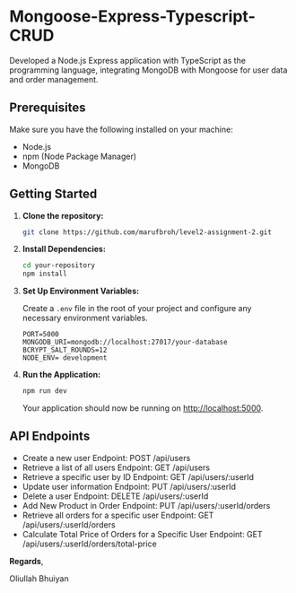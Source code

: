 # Mongoose-Express-Typescript-CRUD

Developed a Node.js Express application with TypeScript as the programming language, integrating MongoDB with Mongoose for user data and order management.

## Prerequisites

Make sure you have the following installed on your machine:

- Node.js
- npm (Node Package Manager)
- MongoDB

## Getting Started

1. **Clone the repository:**

   ```bash
   git clone https://github.com/marufbroh/level2-assignment-2.git
   ```

2. **Install Dependencies:**

   ```bash
   cd your-repository
   npm install
   ```

3. **Set Up Environment Variables:**

   Create a `.env` file in the root of your project and configure any necessary environment variables.

   ```env
   PORT=5000
   MONGODB_URI=mongodb://localhost:27017/your-database
   BCRYPT_SALT_ROUNDS=12
   NODE_ENV= development
   ```

4. **Run the Application:**

   ```bash
   npm run dev
   ```

   Your application should now be running on [http://localhost:5000](http://localhost:5000).

## API Endpoints

- Create a new user Endpoint: POST /api/users
- Retrieve a list of all users Endpoint: GET /api/users
- Retrieve a specific user by ID Endpoint: GET /api/users/:userId
- Update user information Endpoint: PUT /api/users/:userId
- Delete a user Endpoint: DELETE /api/users/:userId
- Add New Product in Order Endpoint: PUT /api/users/:userId/orders
- Retrieve all orders for a specific user Endpoint: GET /api/users/:userId/orders
- Calculate Total Price of Orders for a Specific User Endpoint: GET /api/users/:userId/orders/total-price

**Regards**,

Oliullah Bhuiyan
